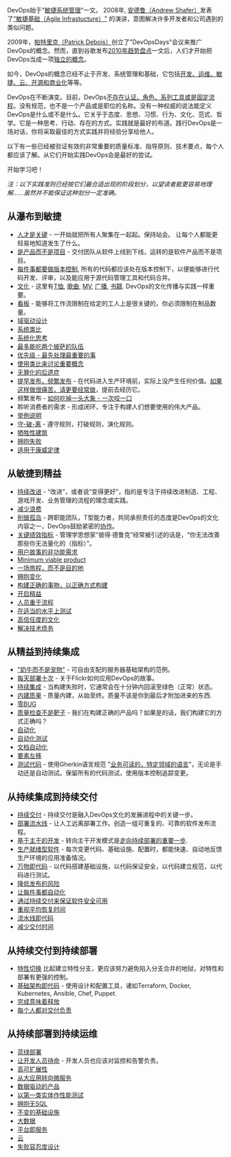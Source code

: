 DevOps始于"[敏捷系统管理](https://blog.newrelic.com/2014/05/16/devops-name/)"一文。 2008年, [安德鲁（Andrew Shafer）](https://twitter.com/littleidea)发表了["敏捷基础（Agile Infrastucture）"](http://www.jedi.be/blog/2008/10/09/agile-2008-toronto-agile-infrastructure-and-operations-presentation/) 的演讲，意图解决许多开发者和公司遇到的类似问题。

2009年，[帕特里克（Patrick Debois）](https://twitter.com/patrickdebois)创立了"DevOpsDays"会议来推广DevOps的概念。然而，直到谷歌发布[2010年趋势盘点](https://trends.google.co.uk/trends/explore?date=all&q=devops)一文后，人们才开始把DevOps当成一项[独立的概念](http://www.somic.org/2010/03/02/the-rise-of-devops/)。

如今，DevOps的概念已经不止于开发、系统管理和基础，它包括[开发、运维、敏捷、云、开源和商业化](https://blogs.the451group.com/opensource/2010/03/03/devops-mixing-dev-ops-agile-cloud-open-source-and-business/)等等。

DevOps在不断演变。目前，DevOps[不存在认证、角色、系列工具或是固定流程](https://sites.google.com/a/jezhumble.net/devops-manifesto/)。没有规范，也不是一个产品或是职位的名称。没有一种权威的说法能定义DevOps是什么或不是什么。它关乎于态度、思想、习惯、行为、文化、范式、哲学。它是一种思考、行动、存在的方式。实践就是最好的布道。践行DevOps是一场对话，你将采取最佳的方式实践并将经验分享给他人。

以下有一些已经被验证有效的非常重要的质量标准、指导原则、技术要点，每个人都应该了解。从它们开始实践DevOps会是最好的尝试。

开始学习吧！

<!--more-->

_注：以下实践准则已经按它们最合适出现的阶段划分，以望读者能更容易地理解……虽然并不能保证这种划分一定准确。_

## 从瀑布到敏捷

- [人才是关键](https://techbeacon.com/psychology-devops-understanding-people-key-success) - 一开始就把所有人聚集在一起起。保持站会。 让每个人都能更轻易地知道发生了什么。
- [是产品而不是项目](https://www.madetech.com/blog/products-not-projects) - 交付团队从软件上线到下线，运转的是软件产品而不是项目。
- [每件事都要做版本控制](https://www.ibm.com/developerworks/library/a-devops6/index.html), 所有的代码都应该处在版本控制下，以便能够进行代码开发、评审，以及能应用于源代码管理工具和代码合并。
- [文化](https://martinfowler.com/bliki/DevOpsCulture.html) - 这里有[T恤](https://www.redbubble.com/shop/devops+t-shirts), [歌曲](https://www.youtube.com/watch?v=pebIr4F-vjQ), [MV](https://www.youtube.com/watch?v=iYLxw6OsZug), [广播](http://devopscafe.org/), [书籍](https://medium.com/devopslinks/10-great-books-for-aspiring-devops-sre-engineers-76536c7c4909). DevOps的文化传播与实践一样重要。
- [看板](http://blog.crisp.se/mattiasskarin/files/slides/introducing_kanban_in_operations.pdf) - 能够将工作流限制在给定的工人上是很关键的，你必须限制在制品数量。
- [域驱动设计](https://www.thoughtworks.com/insights/blog/domain-driven-design-services-architecture)
- [系统类比](https://en.wikibooks.org/wiki/Software_Engineering_with_an_Agile_Development_Framework/Iteration_One/System_metaphor)
- [系统化思考](https://en.wikipedia.org/wiki/Systems_theory)
- [最多能吃两个披萨的队伍](http://blog.idonethis.com/two-pizza-team/)
- [优先级 - 最先处理最重要的事](http://www.theagilemindset.co.uk/the-scrum-philosophy/)
- [使用类比来讨论重要概念](http://www.techrepublic.com/blog/10-things/10-ways-to-explain-things-more-effectively/)
- [无罪化的后遗症](https://codeascraft.com/2012/05/22/blameless-postmortems/)
- [提早发布，频繁发布](http://www.catb.org/esr/writings/homesteading/cathedral-bazaar/ar01s04.html) - 在代码进入生产环境前，实际上没产生任何价值。[如果这样做很痛苦，请更要经常做](https://martinfowler.com/bliki/FrequencyReducesDifficulty.html)，提前去经历它。
- 频繁发布 - [如何吃掉一头大象 - 一次咬一口](https://www.linkedin.com/pulse/how-eat-elephant-one-bite-time-asia-shahzad/)
- 聆听消费者的需求 - 形成闭环，专注于构建人们想要使用的伟大产品。
- [举例说明](https://www.thoughtworks.com/insights/blog/specification-example)
- [守-破-离](https://martinfowler.com/bliki/ShuHaRi.html) - 遵守规则，打破规则，演化规则。
- [牺牲性建筑](https://martinfowler.com/bliki/SacrificialArchitecture.html)
- [拥抱失败](https://www.thebalance.com/steve-jobs-and-how-embracing-failure-saved-apple-1200640)
- [适用于康威定律](https://haacked.com/archive/2013/05/13/applying-conways-law.aspx/)

## 从敏捷到精益

- [持续改进](https://en.wikipedia.org/wiki/Kaizen) - “改进”，或者说“变得更好”，指的是专注于持续改进制造、工程、游戏开发、业务管理的流程的理念或实践。
- [减少浪费](https://itrevolution.com/japanese-words-for-devops-practitioners/)
- [别做孤岛](https://continuousdelivery.com/2012/10/theres-no-such-thing-as-a-devops-team/) - 跨职能团队，T型能力者，共同承担责任的态度是DevOps的文化内容之一，DevOps鼓励紧密的[协作](https://blog.chef.io/2017/03/01/devops-is-all-about-collaboration/)。
- [关键绩效指标](https://www.atlassian.com/devops#measurement) - 管理学思想家“彼得·德鲁克”经常被引述的话是，“你无法改善那些你无法量化的（指标）”。
- [用户故事的非功能需求](https://legacy.devopsdays.org/blog/wp-content/uploads/2010/02/rachel-davies-nonfunctional-devopsdays.pdf)
- [Minimum viable product](http://blog.crisp.se/2016/01/25/henrikkniberg/making-sense-of-mvp)
- [一场旅程，而不是目的地](https://notafactoryanymore.com/2015/08/14/a-personal-devops-journey-or-a-never-ending-journey-to-mastery/)
- [拥抱变化](https://www.theregister.co.uk/2016/01/15/devops_people_problem/)
- [构建正确的事物，以正确方式构建](https://barryoreilly.com/2016/10/06/10-principles-to-transform/)
- [开启精益](http://ecorner.stanford.edu/videos/2329/Evangelizing-for-the-Lean-Startup-Entire-Talk)
- [人员重于流程](https://jezhumble.net/2007/09/11/line-management.html)
- [在适当的水平上测试](https://www.mountaingoatsoftware.com/blog/the-forgotten-layer-of-the-test-automation-pyramid)
- [高信任度的文化](https://gotocon.com/dl/goto-cph-sept-2014/slides/JezHumble_LeanEnterprisePartII.pdf)
- [解决技术债务](https://18f.gsa.gov/2015/09/04/what-is-technical-debt/)

## 从精益到持续集成

- ["奶牛而不是宠物"](https://www.theregister.co.uk/2013/03/18/servers_pets_or_cattle_cern/) - 可自由支配的服务器基础架构的范例。
- [每天部署十次](https://www.youtube.com/watch?v=LdOe18KhtT4) - 关于Flickr如何应用DevOps的故事。
- [持续集成](https://martinfowler.com/bliki/ContinuousIntegrationCertification.html) - 当构建失败时，它通常会在十分钟内回滚至绿色（正常）状态。
- [内建质量](https://www.slideshare.net/AndrewDzynia/quality-built-in/) - 质量内建，从始至终。质量不该是你到最后才附加进来的东西.
- [零BUG](http://schd.ws/hosted_files/aatc2017/c9/Zero%20Bugs.pdf)
- [质量检查不是靶子](https://www.thoughtworks.com/insights/blog/qa-role-what-it-really) - 我们在构建正确的产品吗？如果是的话，我们构建它的方式正确吗？
- [自动化](https://dzone.com/articles/what-is-devops-and-how-automation-helps-achieve-it)
- [自动化测试](https://www.atlassian.com/blog/devops/test-automation-secret-devops-success)
- [文档自动化](https://githubengineering.com/runnable-documentation/)
- [要素左移](https://dzone.com/articles/the-shift-left-principle-and-devops-1)
- [测试代码](http://www.bbc.co.uk/blogs/internet/entries/ff14236d-098a-3565-b678-ff4ba5776a5f) - 使用Gherkin语言规范 "[业务可读的，特定领域的语言](https://martinfowler.com/bliki/BusinessReadableDSL.html)"，无论是手动还是自动测试。保留所有的代码测试，使用版本控制追踪变更。

## 从持续集成到持续交付

- [持续交付](https://techbeacon.com/agile-devops-continuous-delivery-evolution-software-delivery) - 持续交付是融入DevOps文化的发展进程中的关键一步。
- [部署流水线](https://continuousdelivery.com/implementing/patterns/) - 让人工远离部署工作。创造一组可重复的、可靠的软件发布流程。
- [基于主干的开发](https://www.thoughtworks.com/insights/blog/enabling-trunk-based-development-deployment-pipelines) - 转向主干开发模式是[走向持续部署的重要一步](https://engineering.moonpig.com/development/move-to-trunk-based-development-without-the-chaos).
- [生产就绪型软件](https://www.slideshare.net/jezhumble/devops-and-agile-release-management) - 每次变更代码、基础设施、配置时，都能快速、自动地反馈生产环境的应用准备情况。
- [万物即代码](https://www.slideshare.net/dubsquared/eac-25454047) - 以代码搭建基础设施，以代码保证安全，以代码建立规范，以代码进行测试。
- [降低发布的风险](http://slidesha.re/dsSZIr)
- [让每件事都自动化](https://www.thoughtworks.com/insights/blog/automate-almost-everything)
- [通过持续交付来保证软件安全可用](https://www.oreilly.com/learning/devopssec-securing-software-through-continuous-delivery)
- [重视平均恢复时间](https://www.thoughtworks.com/radar/techniques/focus-on-mean-time-to-recovery)
- [流水线即代码](http://inedo.com/blog/pipelines-as-code-how-you-can-fully-embrace-agile-and-devops)
- [减少交付时间](https://techbeacon.com/doing-continuous-delivery-focus-first-reducing-release-cycle-times)

## 从持续交付到持续部署

- [特性切换](https://martinfowler.com/bliki/FeatureToggle.html) 比起建立特性分支，更应该努力避免陷入分支合并的地狱，对特性和部署有更强的控制。
- [基础架构即代码](https://stochasticresonance.wordpress.com/2009/07/12/infrastructure-renaissance/) - 使用设计和配置工具，诸如Terraform, Docker, Kubernetes, Ansible, Chef, Puppet.
- [完成意味着释放](https://blog.codecentric.de/en/2010/10/devopsdays-in-hamburg-%E2%80%9Cdone%E2%80%9D-means-released/)
- [每个人都对交付负责](http://blog.macisaacconsulting.com/continuous-delivery-everybody-responsible-quality/)

## 从持续部署到持续运维

- [蓝绿部署](https://martinfowler.com/bliki/BlueGreenDeployment.html)
- [让开发人员待命](https://victorops.com/putting-devs-on-call/) - 开发人员也应该对监控和告警负责。
- [高可扩展性](http://highscalability.com/blog/2015/1/12/the-stunning-scale-of-aws-and-what-it-means-for-the-future-o.html)
- [从大应用转向微服务](https://gotocon.com/amsterdam-2016/presentation/Journey%20from%20Monolith%20to%20Microservices%20and%20DevOps)
- [数据驱动的产品](https://medium.com/@neal_lathia/what-do-we-mean-when-we-talk-about-data-driven-products-127ceb3e6cf)
- [以第一类实体作性能测试](https://internetperformanceexpert.com/2013/09/26/treat-performance-as-a-first-class-citizen/)
- [拥抱无SQL](https://diginomica.com/category/devops-stack/)
- [不变的基础设施](https://dzone.com/articles/why-you-should-build-immutable)
- [大数据](http://blog.syncsort.com/2017/04/big-data/big-data-and-devops/)
- [平台即服务](https://blogs.msdn.microsoft.com/brunoterkaly/2014/04/17/the-devops-story-why-it-is-really-about-platform-as-a-service/)
- [云](https://www.infoq.com/articles/cloud-and-devops)
- [失败容忍度设计](https://martinfowler.com/articles/microservices.html#DesignForFailure)
